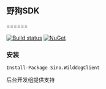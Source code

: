 ﻿## 野狗SDK
======

[![Build status](https://ci.appveyor.com/api/projects/status/yrc3p78v6ivuqgrm?svg=true)](https://ci.appveyor.com/project/vip56/sino-wilddogclient)
[![NuGet](https://img.shields.io/nuget/v/Nuget.Core.svg?style=plastic)](https://www.nuget.org/packages/Sino.WilddogClient)

### 安装
```
Install-Package Sino.WilddogClient
```

后台开发组提供支持